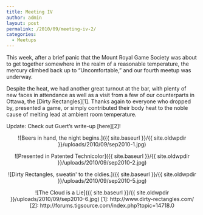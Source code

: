 ```yaml
---
title: Meeting IV
author: admin
layout: post
permalink: /2010/09/meeting-iv-2/
categories:
  - Meetups
---
```

This week, after a brief panic that the Mount Royal Game Society was about to get together somewhere in the realm of a reasonable temperature, the mercury climbed back up to &#8220;Uncomfortable,&#8221; and our fourth meetup was underway.

Despite the heat, we had another great turnout at the bar, with plenty of new faces in attendance as well as a visit from a few of our counterparts in Ottawa, the [Dirty Rectangles][1]. Thanks again to everyone who dropped by, presented a game, or simply contributed their body heat to the noble cause of melting lead at ambient room temperature.

Update: Check out Guert&#8217;s write-up [here][2]!

<p style="text-align: center;">
  ![Beers in hand, the night begins.]({{ site.baseurl }}/{{ site.oldwpdir }}/uploads/2010/09/sep2010-1.jpg)
<p style="text-align: center;">
  ![Presented in Patented Technicolor]({{ site.baseurl }}/{{ site.oldwpdir }}/uploads/2010/09/sep2010-2.jpg)
<p style="text-align: center;">
  ![Dirty Rectangles, sweatin' to the oldies.]({{ site.baseurl }}/{{ site.oldwpdir }}/uploads/2010/09/sep2010-5.jpg)
<p style="text-align: center;">
  ![The Cloud is a Lie]({{ site.baseurl }}/{{ site.oldwpdir }}/uploads/2010/09/sep2010-6.jpg)
[1]: http://www.dirty-rectangles.com/
 [2]: http://forums.tigsource.com/index.php?topic=14718.0